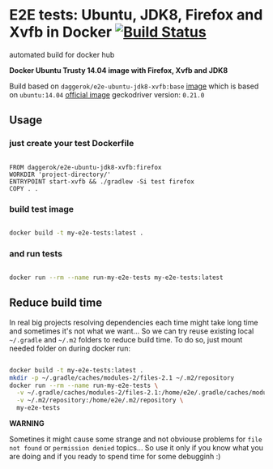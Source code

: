 # E2E tests: Ubuntu, JDK8, Firefox and Xvfb in Docker [![Build Status](https://travis-ci.org/daggerok/e2e-ubuntu-jdk8-xvfb.svg?branch=firefox)](https://travis-ci.org/daggerok/e2e-ubuntu-jdk8-xvfb)
automated build for docker hub

**Docker Ubuntu Trusty 14.04 image with Firefox, Xvfb and JDK8**

Build based on `daggerok/e2e-ubuntu-jdk8-xvfb:base` [image](https://hub.docker.com/r/daggerok/e2e-ubuntu-jdk8-xvfb) which is based on `ubuntu:14.04` [official image](https://hub.docker.com/_/ubuntu/)
geckodriver version: `0.21.0`

## Usage

### just create your test Dockerfile


```docker

FROM daggerok/e2e-ubuntu-jdk8-xvfb:firefox
WORKDIR 'project-directory/'
ENTRYPOINT start-xvfb && ./gradlew -Si test firefox
COPY . .

```

### build test image

```bash

docker build -t my-e2e-tests:latest .

```

### and run tests

```bash

docker run --rm --name run-my-e2e-tests my-e2e-tests:latest

```

## Reduce build time

In real big projects resolving dependencies each time might take long time and sometimes it's not what we want...
So we can try reuse existing local `~/.gradle` and `~/.m2` folders to reduce build time. 
To do so, just mount needed folder on during docker run:

```bash

docker build -t my-e2e-tests:latest .
mkdir -p ~/.gradle/caches/modules-2/files-2.1 ~/.m2/repository
docker run --rm --name run-my-e2e-tests \
  -v ~/.gradle/caches/modules-2/files-2.1:/home/e2e/.gradle/caches/modules-2/files-2.1 \
  -v ~/.m2/repository:/home/e2e/.m2/repository \
  my-e2e-tests

```

**WARNING**

Sometines it might cause some strange and not obviouse problems for `file not found` or `permission denied` topics...
So use it only if you know what you are doing and if you ready to spend time for some debugginh :)
